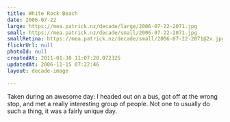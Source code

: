 ```yaml
---
title: White Rock Beach
date: 2006-07-22
large: https://mea.patrick.nz/decade/large/2006-07-22-2071.jpg
small: https://mea.patrick.nz/decade/small/2006-07-22-2071.jpg
smallRetina: https://mea.patrick.nz/decade/small/2006-07-22-2071@2x.jpg
flickrUrl: null
photoId: null
createdAt: 2011-01-30 11:07:20.072325
updatedAt: 2006-11-15 07:22:46
layout: decade-image

---
```

Taken during an awesome day: I headed out on a bus, got off at the wrong stop, and met a really interesting group of people. Not one to usually do such a thing, it was a fairly unique day.
